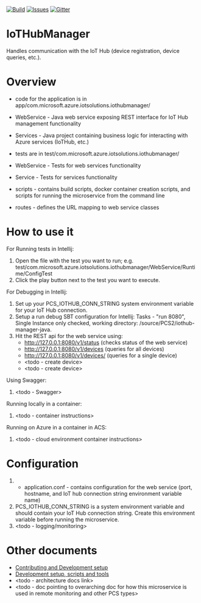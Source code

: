 [![Build][build-badge]][build-url]
[![Issues][issues-badge]][issues-url]
[![Gitter][gitter-badge]][gitter-url]

IoTHubManager
=================

Handles communication with the IoT Hub (device registration, device queries, etc.).

Overview
========

* code for the application is in app/com.microsoft.azure.iotsolutions.iothubmanager/
* WebService - Java web service exposing REST interface for IoT Hub management functionality
* Services - Java project containing business logic for interacting with Azure services (IoTHub, etc.)

* tests are in test/com.microsoft.azure.iotsolutions.iothubmanager/
* WebService - Tests for web services functionality
* Service - Tests for services functionality

* scripts - contains build scripts, docker container creation scripts, and scripts for running the microservice from the command line

* routes - defines the URL mapping to web service classes

How to use it
=============

For Running tests in Intellij:
1. Open the file with the test you want to run; e.g. test/com.microsoft.azure.iotsolutions.iothubmanager/WebService/Runtime/ConfigTest
2. Click the play button next to the test you want to execute.

For Debugging in Intellij:
1. Set up your PCS_IOTHUB_CONN_STRING system environment variable for your IoT Hub connection.
2. Setup a run debug SBT configuration for Intellij: Tasks - "run 8080", Single Instance only checked,
working directory: /source/PCS2/iothub-manager-java.
3. Hit the REST api for the web service using:
	* http://127.0.0.1:8080/v1/status (checks status of the web service)
	* http://127.0.0.1:8080/v1/devices (queries for all devices)
	* http://127.0.0.1:8080/v1/devices/<yourindividualdevice> (queries for a single device)
	* <todo - create device>
	* <todo - create device>

Using Swagger:
1. <todo - Swagger>

Running locally in a container:
1. <todo - container instructions>

Running on Azure in a container in ACS:
1. <todo - cloud environment container instructions>


Configuration
=============

1. * application.conf - contains configuration for the web service (port, hostname, and IoT hub connection string environment variable name)
2. PCS_IOTHUB_CONN_STRING is a system environment variable and should contain your IoT Hub connection string. Create this environment variable before running the microservice.
3. <todo - logging/monitoring>


Other documents
===============

* [Contributing and Development setup](CONTRIBUTING.md)
* [Development setup, scripts and tools](DEVELOPMENT.md)
* <todo - architecture docs link>
* <todo - doc pointing to overarching doc for how this microservice is used in remote monitoring and other PCS types>


[build-badge]: https://img.shields.io/travis/Azure/PROJECT-ID-HERE-java.svg
[build-url]: https://travis-ci.org/Azure/PROJECT-ID-HERE-java
[issues-badge]: https://img.shields.io/github/issues/azure/PROJECT-ID-HERE-java.svg
[issues-url]: https://github.com/azure/PROJECT-ID-HERE-java/issues
[gitter-badge]: https://img.shields.io/gitter/room/azure/iot-pcs.js.svg
[gitter-url]: https://gitter.im/azure/iot-pcs
